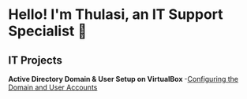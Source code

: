 <h1>Hello! I'm Thulasi, an IT Support Specialist 👋</h1>

<h2>IT Projects</h2>

<b> Active Directory Domain & User Setup on VirtualBox </b>
  -[Configuring the Domain and User Accounts](https://github.com/thulachum/ad-config)

<!--
**thulachum/thulachum** is a ✨ _special_ ✨ repository because its `README.md` (this file) appears on your GitHub profile.

Here are some ideas to get you started:

- 🔭 I’m currently working on ...
- 🌱 I’m currently learning ...
- 👯 I’m looking to collaborate on ...
- 🤔 I’m looking for help with ...
- 💬 Ask me about ...
- 📫 How to reach me: ...
- 😄 Pronouns: ...
- ⚡ Fun fact: ...
-->
